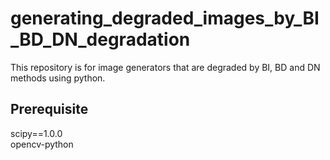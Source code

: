 # generating_degraded_images_by_BI_BD_DN_degradation
This repository is for image generators that are degraded by BI, BD and DN methods using python.

## Prerequisite
scipy==1.0.0  
opencv-python
